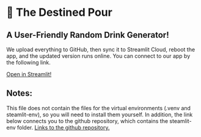 # 🎲 The Destined Pour

## A User-Friendly Random Drink Generator!

We upload everything to GitHub, then sync it to Streamlit Cloud, reboot the app, and the updated version runs online. You can connect to our app by the following link.

[Open in Streamlit! ](https://the-destined-pour.streamlit.app)


## Notes: 
This file does not contain the files for the virtual environments (.venv and steamlit-env), so you will need to install them yourself. In addition, the link below connects you to the github repository, which contains the steamlit-env folder. 
[Links to the github repository. ](https://github.com/yz2153/The_Destined_Pour)